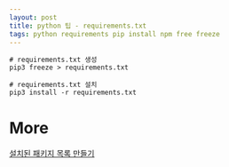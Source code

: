 ```yaml
---
layout: post
title: python 팁 - requirements.txt
tags: python requirements pip install npm free freeze
---
```


```
# requirements.txt 생성
pip3 freeze > requirements.txt

# requirements.txt 설치
pip3 install -r requirements.txt
```

# More
[설치된 패키지 목록 만들기](https://itinerant.tistory.com/100)
